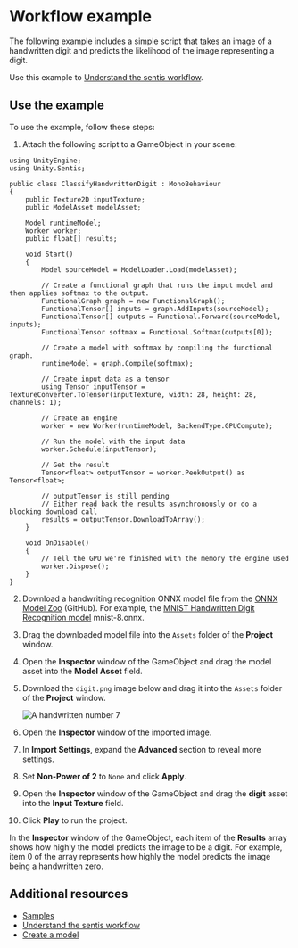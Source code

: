 # Workflow example

The following example includes a simple script that takes an image of a handwritten digit and predicts the likelihood of the image representing a digit.

Use this example to [Understand the sentis workflow](understand-sentis-workflow.md).

## Use the example

To use the example, follow these steps:

1. Attach the following script to a GameObject in your scene:

```
using UnityEngine;
using Unity.Sentis;

public class ClassifyHandwrittenDigit : MonoBehaviour
{
    public Texture2D inputTexture;
    public ModelAsset modelAsset;

    Model runtimeModel;
    Worker worker;
    public float[] results;

    void Start()
    {
        Model sourceModel = ModelLoader.Load(modelAsset);

        // Create a functional graph that runs the input model and then applies softmax to the output.
        FunctionalGraph graph = new FunctionalGraph();
        FunctionalTensor[] inputs = graph.AddInputs(sourceModel);
        FunctionalTensor[] outputs = Functional.Forward(sourceModel, inputs);
        FunctionalTensor softmax = Functional.Softmax(outputs[0]);

        // Create a model with softmax by compiling the functional graph.
        runtimeModel = graph.Compile(softmax);

        // Create input data as a tensor
        using Tensor inputTensor = TextureConverter.ToTensor(inputTexture, width: 28, height: 28, channels: 1);

        // Create an engine
        worker = new Worker(runtimeModel, BackendType.GPUCompute);

        // Run the model with the input data
        worker.Schedule(inputTensor);

        // Get the result
        Tensor<float> outputTensor = worker.PeekOutput() as Tensor<float>;

        // outputTensor is still pending
        // Either read back the results asynchronously or do a blocking download call
        results = outputTensor.DownloadToArray();
    }

    void OnDisable()
    {
        // Tell the GPU we're finished with the memory the engine used
        worker.Dispose();
    }
}
```

2. Download a handwriting recognition ONNX model file from the [ONNX Model Zoo](https://github.com/onnx/models) (GitHub). For example, the [MNIST Handwritten Digit Recognition model](https://github.com/onnx/models/tree/main/validated/vision/classification/mnist) mnist-8.onnx.
3. Drag the downloaded model file into the `Assets` folder of the **Project** window.
4. Open the **Inspector** window of the GameObject and drag the model asset into the **Model Asset** field.
5. Download the `digit.png` image below and drag it into the `Assets` folder of the **Project** window.

   ![A handwritten number 7](images/digit.png)

6. Open the **Inspector** window of the imported image.
7. In **Import Settings**, expand the **Advanced** section to reveal more settings.
8. Set **Non-Power of 2** to `None` and click **Apply**.
9. Open the **Inspector** window of the GameObject and drag the **digit** asset into the **Input Texture** field.
10. Click **Play** to run the project.

In the **Inspector** window of the GameObject, each item of the **Results** array shows how highly the model predicts the image to be a digit. For example, item 0 of the array represents how highly the model predicts the image being a handwritten zero.

## Additional resources
- [Samples](package-samples.md)
- [Understand the sentis workflow](understand-sentis-workflow.md)
- [Create a model](create-a-model.md)


